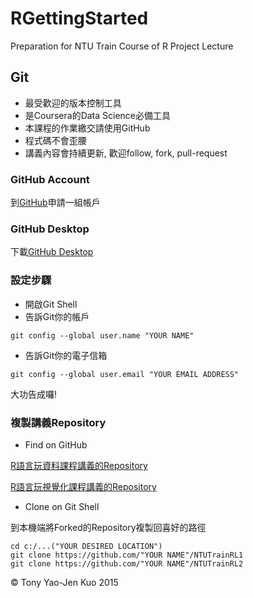 # RGettingStarted
Preparation for NTU Train Course of R Project Lecture

## Git

* 最受歡迎的版本控制工具
* 是Coursera的Data Science必備工具
* 本課程的作業繳交請使用GitHub
* 程式碼不會歪腰
* 講義內容會持續更新, 歡迎follow, fork, pull-request

### GitHub Account

到[GitHub](https://github.com/)申請一組帳戶

### GitHub Desktop

下載[GitHub Desktop](https://desktop.github.com/)

### 設定步驟

* 開啟Git Shell
* 告訴Git你的帳戶

```
git config --global user.name "YOUR NAME"
```

* 告訴Git你的電子信箱

```
git config --global user.email "YOUR EMAIL ADDRESS"
```

大功告成囉!

### 複製講義Repository

* Find on GitHub

[R語言玩資料課程講義的Repository](https://github.com/yaojenkuo/NTUTrainRL1)

[R語言玩視覺化課程講義的Repository](https://github.com/yaojenkuo/NTUTrainRL1)

* Clone on Git Shell

到本機端將Forked的Repository複製回喜好的路徑

```
cd c:/...("YOUR DESIRED LOCATION")
git clone https://github.com/"YOUR NAME"/NTUTrainRL1
git clone https://github.com/"YOUR NAME"/NTUTrainRL2
```

&copy; Tony Yao-Jen Kuo 2015
